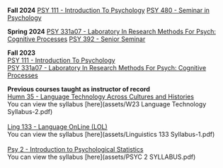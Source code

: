 **Fall 2024**
[PSY 111 - Introduction To Psychology](https://coursefinder.illinoisstate.edu/psy/111/)
[PSY 480 - Seminar in Psychology](https://coursefinder.illinoisstate.edu/psy/480a01/)

**Spring 2024**
[PSY 331a07 - Laboratory In Research Methods For Psych: Cognitive Processes](https://coursefinder.illinoisstate.edu/psy/331a07/#22423)
[PSY 392 - Senior Seminar](https://coursefinder.illinoisstate.edu/psy/392/)

**Fall 2023**
<br>
[PSY 111 - Introduction To Psychology](https://coursefinder.illinoisstate.edu/psy/111/)
<br>
[PSY 331a07 - Laboratory In Research Methods For Psych: Cognitive Processes](https://coursefinder.illinoisstate.edu/psy/331a07/#22423)




**Previous courses taught as instructor of record**
<br>
[Humn 35 - Language Technology Across Cultures and Histories](https://humanities.ucsc.edu/academics/hum-tech.html)
<br> You can view the syllabus [here](assets/W23 Language Technology Syllabus-2.pdf)
<br>
<br>
[Ling 133 - Language OnLine (LOL)](https://ucsc.smartcatalogiq.com/current/General-Catalog/Courses/LING-Linguistics/Upper-Division/LING-133)
<br> You can view the syllabus [here](assets/Linguistics 133 Syllabus-1.pdf)
<br>
<br>
[Psy 2 - Introduction to Psychological Statistics](https://ucsc.smartcatalogiq.com/Current/General-Catalog/Courses/PSYC-Psychology/Lower-Division/PSYC-2)
<br> You can view the syllabus [here](assets/PSYC 2 SYLLABUS.pdf)

